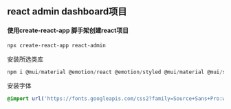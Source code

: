 ## react admin dashboard项目

#### 使用create-react-app 脚手架创建react项目

```shell
npx create-react-app react-admin
```

安装所选类库

```javascript
npm i @mui/material @emotion/react @emotion/styled @mui/material @mui/styled-engine-sc styled-components @mui/x-data-grid @mui/icons-material react-router-dom@6 react-pro-sidebar formik yup @fullcalendar/core @fullcalendar/daygrid @fullcalendar/timegrid @fullcalendar/list @nivo/core @nivo/pie @nivo/line @nivo/geo
```

安装字体

```css
@import url('https://fonts.googleapis.com/css2?family=Source+Sans+Pro:wght@400;600;700&display=swap');
```

